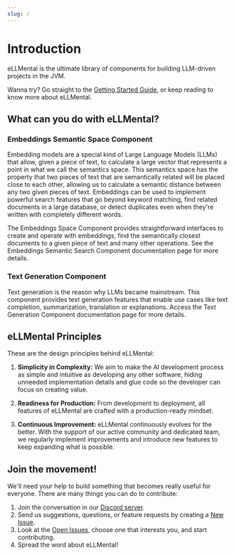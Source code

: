 ```yaml
---
slug: /
---
```

# Introduction

eLLMental is the ultimate library of components for building LLM-driven projects in the JVM.

Wanna try? Go straight to the [Getting Started Guide](/docs/02_getting_started.md), or keep reading to know more about eLLMental.

## What can you do with eLLMental?

### Embeddings Semantic Space Component

Embedding models are a special kind of Large Language Models (LLMs) that allow, given a piece of text, to calculate a large vector that represents a point in what we call the semantics space. This semantics space has the property that two pieces of text that are semantically related will be placed close to each other, allowing us to calculate a semantic distance between any two given pieces of text. Embeddings can be used to implement powerful search features that go beyond keyword matching, find related documents in a large database, or detect duplicates even when they're written with completely different words.

The Embeddings Space Component provides straightforward interfaces to create and operate with embeddings, find the semantically closest documents to a given piece of text and many other operations. See the Embeddings Semantic Search Component documentation page for more details.

### Text Generation Component

Text generation is the reason why LLMs became mainstream. This component provides text generation features that enable use cases like text completion, summarization, translation or explanations. Access the Text Generation Component documentation page for more details.

## eLLMental Principles

These are the design principles behind eLLMental:

1. **Simplicity in Complexity:** We aim to make the AI development process as simple and intuitive as developing any other software, hiding unneeded implementation details and glue code so the developer can focus on creating value.

2. **Readiness for Production:** From development to deployment, all features of eLLMental are crafted with a production-ready mindset.

3. **Continuous Improvement:** eLLMental continuously evolves for the better. With the support of our active community and dedicated team, we regularly implement improvements and introduce new features to keep expanding what is possible.

## Join the movement!

We'll need your help to build something that becomes really useful for everyone. There are many things you can do to contribute:

1. Join the conversation in our [Discord server](https://discord.gg/34cBbvjjAx).
2. Send us suggestions, questions, or feature requests by creating a [New Issue](https://github.com/theam/ellmental/issues/new).
3. Look at the [Open Issues](https://github.com/theam/ellmental/issues), choose one that interests you, and start contributing.
4. Spread the word about eLLMental!
